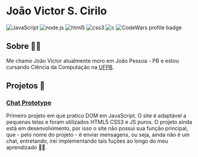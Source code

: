 # João Victor S. Cirilo
![JavaScript](https://img.shields.io/badge/-JavaScript-red) ![node.js](https://img.shields.io/badge/-Node.js-red) ![html5](https://img.shields.io/badge/-HTML5-orange) ![css3](https://img.shields.io/badge/-CSS3-blue) ![c](https://img.shields.io/badge/-C-blue) ![CodeWars profile badge](https://www.codewars.com/users/JVSCirilo/badges/micro) 

## Sobre :man_technologist:

Me chamo João Victor atualmente moro em João Pessoa - PB e estou cursando Ciência da Computação na [UFPB](https://www.ufpb.br).

## Projetos :construction:

### [Chat Prototype](https://jvscirilo.github.io/chat/index.html)
 
Primeiro projeto em que pratico DOM em JavaScript. O site é adaptável a pequenas telas e foram utilizados HTML5 CSS3 e JS puros.
O projeto ainda está em desenvolvimento, por isso o site não possui sua função principal, que - pelo nome do projeto - é enviar mensagens,
ou seja, ainda não é um chat, entretando, irei implementando tais fuções ao longo do meu aprendizado :bowing_man:.
